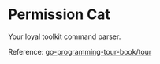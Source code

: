 # Permission Cat

Your loyal toolkit command parser.

Reference: [go-programming-tour-book/tour](https://github.com/go-programming-tour-book/tour/)